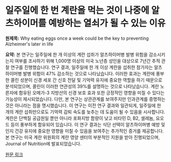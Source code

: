 # 일주일에 한 번 계란을 먹는 것이 나중에 알츠하이머를 예방하는 열쇠가 될 수 있는 이유

**원제목:** Why eating eggs once a week could be the key to preventing Alzheimer's later in life

**요약:** 본 연구는 일주일에 한 개 이상의 계란 섭취가 알츠하이머병 발병 위험을 감소시키는지 여부를 조사하기 위해 1,000명 이상의 미국 노년층 성인을 대상으로 7년간 추적 관찰 연구를 진행했습니다.  연구 결과, 일주일에 한 개 이상 계란을 섭취한 참가자는 알츠하이머병 발병 위험이 47% 감소하는 것으로 나타났습니다. 이러한 효과는 계란에 풍부한 콜린 성분이 신경 세포 간 신호 전달 및 기억력 유지에 중요한 역할을 하기 때문으로 분석되었으며, 콜린이 이러한 연관성의 39%를 설명하는 것으로 나타났습니다.  계란 노른자에 함유된 오메가-3 지방산의 신경 보호 효과 또한 긍정적인 영향을 미칠 수 있다는 가능성이 제시되었습니다. 다만, 본 연구는 상관관계를 보여주지만 인과관계를 증명하는 것은 아니라는 점을 명시했습니다.  이 연구는 이전 연구 결과와 일관되게, 일주일에 한 개의 계란 섭취만으로도 기억력 감퇴 속도를 늦추는 데 도움이 될 수 있음을 시사합니다.  계란은 단백질 공급원일 뿐만 아니라 포화지방 함량이 낮고 비타민 D, B2, 셀레늄, 요오드 등이 풍부하게 함유되어 있습니다.  이 연구 결과는 식단 선택이 알츠하이머병 예방 및 인지 건강 유지에 중요한 영향을 미칠 수 있음을 보여주는 추가적인 증거를 제공합니다.  본 연구는 미국 계란 위원회의 계란 영양 센터의 부분적인 지원을 받아 진행되었으며, Journal of Nutrition에 발표되었습니다.

[원문 링크](https://www.yahoo.com/news/why-eating-eggs-morning-could-161433277.html)
